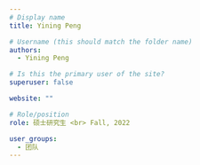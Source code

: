 ```yaml
---
# Display name
title: Yining Peng

# Username (this should match the folder name)
authors:
  - Yining Peng

# Is this the primary user of the site?
superuser: false

website: ""

# Role/position
role: 硕士研究生 <br> Fall, 2022

user_groups:
  - 团队
---
```

